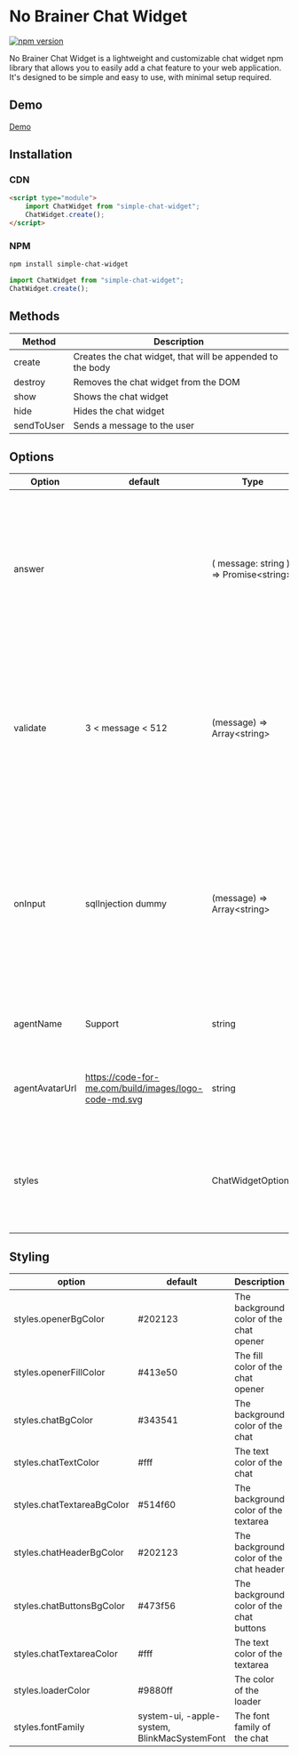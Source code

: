 # No Brainer Chat Widget

[![npm version](https://badge.fury.io/js/no-brainer-chat-widget.svg)](https://badge.fury.io/js/no-brainer-chat-widget)

No Brainer Chat Widget is a lightweight and customizable chat widget npm library that allows you to easily add a chat feature to your web application. It's designed to be simple and easy to use, with minimal setup required.

## Demo

[Demo](https://moh-snoussi.github.io/simple-chat-widget/)

## Installation

### CDN

```html
<script type="module">
	import ChatWidget from "simple-chat-widget";
	ChatWidget.create();
</script>
```

### NPM

```bash
npm install simple-chat-widget
```

```javascript
import ChatWidget from "simple-chat-widget";
ChatWidget.create();
```

## Methods

| Method | Description                                                |
| --- |------------------------------------------------------------|
| create | Creates the chat widget, that will be appended to the body |
| destroy | Removes the chat widget from the DOM                        |
| show | Shows the chat widget                                      |
| hide | Hides the chat widget                                      |
| sendToUser | Sends a message to the user                                |
 

## Options

| Option | default            | Type                               | Description                                                                                                                                              |
| --- |--------------------|---------------------------------------------------------------------------------------------------------------------------------------------------------------------------------------|----------------------------------------------------------------------------------------------------------------------------------------------------------|
| answer |                    | ( message: string ) => Promise\<string\>                                            | This function is called when the user submits a message, it should return a promise that resolves with the answer                                        | 
| validate | 3 < message < 512  | (message) => Array\<string>        | This function is called when the user submits a message, if it returns an array of errors, the errors will be displayed to the user,                     |
| onInput | sqlInjection dummy | (message) => Array\<string> | This function is called when the user presses a key in the textarea field if it returns an array of warnings, the warnings will be displayed to the user |
| agentName | Support            | string                             | This will be displayed on the chat header                                                                                                                |
| agentAvatarUrl | https://code-for-me.com/build/images/logo-code-md.svg | string | This will be displayed as the avatar of the agent on the chat header                                                                                     |
| styles |                    | ChatWidgetOptions                  | The styles of the chat widget. all other styles can be changed by redefining the css classes                                                             |

## Styling

| option               | default | Description |
|----------------------| --- | --- |
| styles.openerBgColor | #202123 | The background color of the chat opener |
| styles.openerFillColor | #413e50 | The fill color of the chat opener |
| styles.chatBgColor | #343541 | The background color of the chat |
| styles.chatTextColor | #fff | The text color of the chat |
| styles.chatTextareaBgColor | #514f60 | The background color of the textarea |
| styles.chatHeaderBgColor | #202123 | The background color of the chat header |
| styles.chatButtonsBgColor | #473f56 | The background color of the chat buttons |
| styles.chatTextareaColor | #fff | The text color of the textarea |
| styles.loaderColor | #9880ff | The color of the loader |
| styles.fontFamily | system-ui, -apple-system, BlinkMacSystemFont | The font family of the chat |
